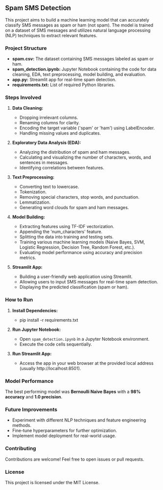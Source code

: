 ## Spam SMS Detection

This project aims to build a machine learning model that can accurately classify SMS messages as spam or ham (not spam). The model is trained on a dataset of SMS messages and utilizes natural language processing (NLP) techniques to extract relevant features.

### Project Structure

- **spam.csv:** The dataset containing SMS messages labeled as spam or ham.
- **spam_detection.ipynb:** Jupyter Notebook containing the code for data cleaning, EDA, text preprocessing, model building, and evaluation.
- **app.py:** Streamlit app for real-time spam detection.
- **requirements.txt:** List of required Python libraries.

### Steps Involved

1. **Data Cleaning:**
   - Dropping irrelevant columns.
   - Renaming columns for clarity.
   - Encoding the target variable ('spam' or 'ham') using LabelEncoder.
   - Handling missing values and duplicates.

2. **Exploratory Data Analysis (EDA):**
   - Analyzing the distribution of spam and ham messages.
   - Calculating and visualizing the number of characters, words, and sentences in messages.
   - Identifying correlations between features.

3. **Text Preprocessing:**
   - Converting text to lowercase.
   - Tokenization.
   - Removing special characters, stop words, and punctuation.
   - Lemmatization.
   - Generating word clouds for spam and ham messages.

4. **Model Building:**
   - Extracting features using TF-IDF vectorization.
   - Appending the 'num_characters' feature.
   - Splitting the data into training and testing sets.
   - Training various machine learning models (Naive Bayes, SVM, Logistic Regression, Decision Tree, Random Forest, etc.).
   - Evaluating model performance using accuracy and precision metrics.

5. **Streamlit App:**
   - Building a user-friendly web application using Streamlit.
   - Allowing users to input SMS messages for real-time spam detection.
   - Displaying the predicted classification (spam or ham).

### How to Run

1. **Install Dependencies:**
   - pip install -r requirements.txt
2. **Run Jupyter Notebook:**
   - Open `spam_detection.ipynb` in a Jupyter Notebook environment.
   - Execute the code cells sequentially.

3. **Run Streamlit App:**
   - Access the app in your web browser at the provided local address (usually http://localhost:8501).

### Model Performance

The best performing model was **Bernoulli Naive Bayes** with a **98% accuracy** and **1.0 precision**.

### Future Improvements

- Experiment with different NLP techniques and feature engineering methods.
- Fine-tune hyperparameters for further optimization.
- Implement model deployment for real-world usage.

### Contributing

Contributions are welcome! Feel free to open issues or pull requests.

### License

This project is licensed under the MIT License.
